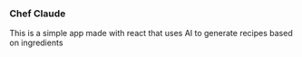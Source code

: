### Chef Claude 
This is a simple app made with react that uses AI to generate recipes based on ingredients
